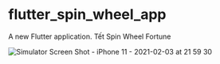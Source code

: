 # flutter_spin_wheel_app

A new Flutter application.
Tết Spin Wheel Fortune

![Simulator Screen Shot - iPhone 11 - 2021-02-03 at 21 59 30](https://user-images.githubusercontent.com/45566801/106765577-85f6a600-666b-11eb-9462-ef25e80e0028.png)
